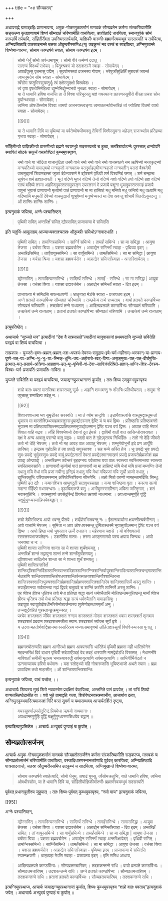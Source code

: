 +++
title = "०४ सौम्यव्रतम्"

+++

अथापराह्णे ग्रामाद्बहिः प्राणानायम्य, अमुक-गोत्रममुकशर्माणं माणवकं सौम्यव्रतेन कर्मणा संस्करिष्यामीति सङ्कल्प्य कृतप्राणायामं शिष्यं सौम्यव्रतं चरिष्यामीति वाचयित्वा, उपवीतादि धारयित्वा, स्नानपूर्वकं सोमं काण्डर्षिं तर्पयामि, साँहितीर्देवता उपनिषदस्तर्पयामि, याज्ञिकीः वारुणीः ब्रह्माणँस्वयम्भुवं सदसस्पतिं च तर्पयित्वा, अग्निप्रतिष्ठादि पात्रसादनान्ते चतस्र औदुम्बरीस्समिधः(म्) उदकुम्भं नव वस्त्रं च सादयित्वा, अग्निमुखान्ते शिष्येणान्वारब्धः, सोमाय काण्डर्षये स्वाहा, सोमाय काण्डर्षय इदम् । 

> सोमो धेनुँ सोमो अर्वन्तमाशुम् । सोमो वीरं कर्मण्यं ददातु ।  
सादन्यं विदथ्यँ सभेयम् । पितुश्श्रवणं यो ददाशदस्मै स्वाहा - सोमायेदम् ।  
अषाढँयुत्सु पृतनासु पप्रिम् । सुवर्षामफ्स्वां व्रजनस्य गोपाम् । भरेषुजाँसुक्षितिँ सुश्रवसं जयन्तं त्वामनुमदेम सोम स्वाहा - सोमायेदम् ।  
त्वँसोम क्रतुभिस्सुक्रतुर्भूः त्वं दक्षैस्सुदक्षो विश्ववेदाः ।  
त्वं वृषा वृषत्वेभिर्महित्वा द्युम्नेभिर्द्युम्न्यभवो नृचक्षाः स्वाहा - सोमायेदम् ।  
या ते धामानि हविषा यजन्ति ता ते विश्वा परिभूरस्तु यज्ञं गयस्फानः प्रतरणस्सुवीरो वीरहा प्रचरा सोम दुर्यान्थ्स्वाहा - सोमायेदम् ।  
त्वमिमा ओषधीस्सोम विश्वाः त्वमपो अजनयस्त्वङ्गाः त्वमाततन्थोर्वन्तरिक्षं त्वं ज्योतिषा वितमो ववर्थ स्वाहा - सोमायेदम् ।  
>
> [[90]]
>
> या ते धामानि दिवि या पृथिव्यां या पर्वतेष्वोषधीष्वफ्सु तेभिर्नो विश्वैस्सुमना अहेडन् राजन्थ्सोम प्रतिहव्या गृभाय स्वाहा - सोमायेदम् । 

साँहितीभ्यो याज्ञिकीभ्यो वारुणीभ्यो ब्रह्मणे स्वयम्भुवे सदसस्पतये च हुत्वा, ततश्शिष्योऽग्नेः पुरस्तात् धान्योपरि स्थापितं सोदकं सकूर्चं वस्त्रवेष्टितं कुम्भमुपस्पृश्य, 

> नमो वाचे या चोदिता याचानुदिता तस्यै वाचे नमो नमो वाचे नमो वाचस्पतये नम ऋषिभ्यो मन्त्रकृद्भ्यो मन्त्रपतिभ्यो मामामृषयो मन्त्रकृतो मन्त्रपतयः परादुर्माहमृषीन्मन्त्रकृतो मन्त्रपतीन् परादां वैश्वदेवीं वाचमुद्यासँ शिवामदस्तां जुष्टां देवेभ्यश्शर्म मे द्यौश्शर्म पृथिवी शर्म विश्वमिदं जगत् । शर्म चन्द्रश्च सूर्यश्च शर्म ब्रह्मप्रजापती । भूतं वदिष्ये भुवनं वदिष्ये तेजो वदिष्ये यशो वदिष्ये तपो वदिष्ये ब्रह्म वदिष्ये सत्यं वदिष्ये तस्मा अहमिदमुपस्तरणमुपस्तृण उपस्तरणं मे प्रजायै पशूनां भूयादुपस्तरणमहं प्रजायै पशूनां भूयासं प्राणापानौ मृत्योर्मा पातं प्राणापानौ मा मा हासिष्टं मधु मनिष्ये मधु जनिष्ये मधु वक्ष्यामि मधु वदिष्यामि मधुमतीं देवेभ्यो वाचमुद्यासँ शुश्रूषेण्यां मनुष्येभ्यस्तं मा देवा अवन्तु शोभायै पितरोऽनुमदन्तु । ओं शान्तिः शान्तिः शान्तिः ।

इत्यनुवाकं जपित्वा, अग्नेः पश्चात्तिष्ठन् 

> पृथिवी समित् अन्तरिक्षँ समित् द्यौस्समित् प्राजापत्या मे समिदसि 

इति चतुर्भिः आमूलाग्रम् आज्याभ्यक्ताश्चतस्रः औदुम्बरीः समिधोऽग्नावादधाति । 

> पृथिवी समित् । तामग्निस्समिन्धे । साग्निँ समिन्धे । तामहँ समिन्धे । सा मा समिद्धा । आयुषा तेजसा । वर्चसा श्रिया । यशसा ब्रह्मवर्चसेन । अन्नाद्येन समिन्ताँ स्वाहा - पृथिव्या इदम् ।  
अन्तरिक्षँसमित् । ताव्ँवायुस्समिन्धे । सा वायुँसमिन्धे । तामहँसमिन्धे । सा मा समिद्धा | आयुषा तेजसा । वर्चसा श्रिया । यशसा ब्रह्मवर्चसेन । अन्नाद्येन समिन्ताँस्वाहा - अन्तरिक्षायेदम् ।
>
> [[91]]
> 
> द्यौस्समित् । तामादित्यस्समिन्धे । सादित्यँ समिन्धे । तामहँ - समिन्धे । सा मा समिद्धा | आयुषा तेजसा । वर्चसा श्रिया । यशसा ब्रह्मवर्चसेन । अन्नाद्येन समिन्ताँ स्वाहा - दिव इदम् । 

> प्राजापत्या मे समिदसि सपत्नक्षयणी । भ्रातृव्यहा मेऽसि स्वाहा - प्रजापतय इदम् ।  
अग्ने व्रतपते काण्डर्षिभ्यः सौम्यव्रतं चरिष्यामि । तच्छकेयं तन्मे राध्यताम् । वायो व्रतपते काण्डर्षिभ्यः सौम्यव्रतं चरिष्यामि । तच्छकेयं तन्मे राध्यताम् । आदित्यव्रतपते काण्डर्षिभ्यः सौम्यव्रतं चरिष्यामि । तच्छकेयं तन्मे राध्यताम् । व्रतानां व्रतपते काण्डर्षिभ्यः सौम्यव्रतं चरिष्यामि । तच्छकेयं तन्मे राध्यताम् । 

इत्युपतिष्ठेत् ।

अथाचार्यः “युञ्जते मन” इत्यादीनां “देवा वै सत्रमासते"त्यादीनां चानुवाकानां प्रथमपदानि युञ्जते सवितेति पदद्वयं वा शिष्यं वाचयित्वा ।

तत्प्रकारः - युञ्जते-वृष्णः-ब्रह्मन्-ब्रह्मन्-दश-अपश्यं-देवस्य-समुद्राय-इषे-घर्म-महीनाम्-अस्कान्-या-प्राणाय-पूष्णे-उत्-याः-अग्निः-भूः-भूः-याः-स्निक्-धुनिः-उग्रः-अहोरात्रे-खट्-विगाः-असृङ्मुखः-यत्-यत्-दीर्घमुखि-इत्थात्-यत्-प्रसार्य-अत्रिणा-आब्रह्मण-उत्-भूः-पृथिवी-शं-देवाः-सावित्रंपरिश्रिते-ब्रह्मन्-अग्निः-शिरः-देवस्य-विश्वाः-घर्म-प्रजापतिं-प्रजापतिः-सविता ॥

युञ्जते सवितेति वा पदद्वयं वाचयित्वा, जयाद्यग्न्युपस्थानान्तं कुर्यात् । ततः शिष्य उदकुम्भमुपस्पृश्य

> शन्नो वातः पवतां मातरिश्वा शन्नस्तपतु सूर्यः । अहानि शम्भवन्तु नः शँरात्रिः प्रतिधीयताम् । शमुषा नो व्युच्छतु शमादित्य उदेतु नः । 
>
> [[92]]
>
> शिवानश्शन्तमा भव सुमृडीका सरस्वति । मा ते व्योम सन्दृशि । इडायैवास्त्वसि वास्तुमद्वास्तुमन्तो भूयास्म मा वास्तोश्छिथ्स्मह्यवास्तुस्सभूयाद्योऽस्मान् द्वेष्टि यं च वयं द्विष्मः । प्रतिष्ठासि प्रतिष्ठावन्तो भूयास्म मा प्रतिष्ठायाश्छित्स्मह्यप्रतिष्ठस्सभूयाद्योऽस्मान् द्वेष्टि यञ्च वयं द्विष्मः । आवात वाहि भेषजं विवात वाहि यद्रपः । त्वँहि विश्वभेषजो देवानां दूत ईयसे । द्वाविमौ वातौ वात आसिन्धोरापरावतः । दक्षं मे अन्य आवातु परान्यो वातु यद्रपः । यददो वात ते गृहेऽमृतस्य निधिर्हितः । ततो नो देहि जीवसे ततो नो धेहि भेषजम् । ततो नो मह आवह वात आवातु भेषजम् । शम्भूर्मयोभूर्नो हृदे प्रण आयूँषि तारिषत् । इन्द्रस्य गृहोऽसि तं त्वा प्रपद्ये सगुस्साश्वः । सह यन्मे अस्ति तेन । भूः प्रपद्ये भुवः प्रपद्ये सुवः प्रपद्ये भूर्भुवस्सुवः प्रपद्ये वायुं प्रपद्येऽनार्तां देवतां प्रपद्येऽश्मानमाखणं प्रपद्ये प्रजापतेर्ब्रह्मकोशं ब्रह्म प्रपद्य ओम्प्रपद्ये । अन्तरिक्षम्म उर्वन्तरं बृहदग्नयः पर्वताश्च यया वातः स्वस्त्या स्वस्तिमान्तया स्वस्त्या स्वस्तिमानसानि । प्राणापानौ मृत्योर्मा पातं प्राणापानौ मा मा हासिष्टं मयि मेधां मयि प्रजां मय्यग्निः तेजो दधातु मयि मेधां मयि प्रजां मयीन्द्र इन्द्रियं दधातु मयि मेधां मयिप्रजां मयि सूर्यो भ्राजो दधातु । द्युभिरक्तुभिः परिपातमस्मान् अरिष्टेभिरश्विना सौभगेभिः । तन्नो मित्रो वरुणो मामहन्तामदितिः सिन्धुः पृथिवी उत द्यौः । कयानश्चित्र आभुवदूती सदावृधस्सखा । कया शचिष्ठया वृता । कस्त्वा सत्यो मदानां मँहिँष्ठो मथ्सदन्धसः । दृढाचिदारुजे वसु । अभीषुणस्सखीनाम् अविता जरितॄणाम् । शतं भवास्यूतिभिः । वयस्सुपर्णा उपसेदुरिन्द्रं प्रियमेधा ऋषयो नाधमानाः । अपध्वान्तमूर्णुहि पूर्द्धि चक्षुर्मुभुग्ध्यस्मान्निधयेवबद्धान् । 
>
> [[93]]
>
> शन्नो देवीरभिष्टय आपो भवन्तु पीतये । शय्ँयोरभिस्रवन्तु नः । ईशानावार्याणां क्षयन्तीश्चर्षणीनाम् । अपो याचामि भेषजम् । सुमित्रा न आप ओषधयस्सन्तु दुर्मित्रास्तस्मै भूयासुर्योऽस्मान् द्वेष्टि यञ्च वयं द्विष्मः । आपो हिष्ठा मयो भुवस्तान ऊर्जे दधातन । महेरणाय चक्षसे । यो वश्शिवतमो रसस्तस्यभाजयतेहनः । उशतीरिव मातरः । तस्मा अरङ्गमामवो यस्य क्षयाय जिन्वथ । आपो जनयथा च नः ।  
पृथिवी शान्ता साग्निना शान्ता सा मे शान्ता शुचँशमयतु ।  
अन्तरिक्षँ शान्तं तद्वायुना शान्तं तन्मे शान्तँशुचँशमयतु ।  
द्यौश्शान्ता सादित्येन शान्ता सा मे शान्ता शुचँ शमयतु ।  
पृथिवी शान्तिरन्तरिक्षँ शान्तिर्द्यौश्शान्तिर्दिशश्शान्तिरवान्तरदिशाश्शान्तिरग्निश्शान्तिर्वायुश्शान्तिरादित्यश्शान्तिश्चन्द्रमाश्शान्तिर्नक्षत्राणि शान्तिरापश्शान्तिरोषधयश्शान्तिर्वनस्पतयश्शान्तिर्गौश्शान्तिरजा शान्तिरश्वश्शान्तिःपुरुषश्शान्तिर्ब्रह्मशान्तिर्ब्राह्मणश्शान्तिश्शान्तिरेव शान्तिश्शान्तिर्मे अस्तु शान्तिः ।  
तयाहँशान्त्या सर्वशान्त्या मह्यं द्विपदे चतुष्पदे च शान्तिं करोमि शान्तिर्मे अस्तु शान्तिः ।  
एह श्रीश्च ह्रीश्च धृतिश्च तपो मेधा प्रतिष्ठा श्रद्धा सत्यं धर्मश्चैतानि मोत्तिष्ठन्तमनूत्तिष्ठन्तु मामाँ श्रीश्च ह्रीश्च धृतिश्च तपो मेधा प्रतिष्ठा श्रद्धा सत्यं धर्मश्चैतानि मामाहासिषुः ।  
उदायुषा स्वायुषोदोषधीनाँरसेनोत्पर्जन्यस्य शुष्मेणोदस्थाममृताँ अनु ।  
तच्चक्षुर्देवहितं पुरस्ताच्छुक्रमुच्चरत् ।  
पश्येम शरदश्शतं जीवेम शरदश्शतं नन्दाम शरदश्शतं मोदाम शरदश्शतं भवाम शरदश्शतँ शृणवाम शरदश्शतं प्रब्रवाम शरदश्शतमजीता स्यामः शरदश्शतं ज्योक्च सूर्यं दृशे ।  
य उदगान्महतोर्णवाद्विभ्राजमानस्सरिरस्य मध्यात्समावृषभो लोहिताक्षस्सूर्यो विपश्चिन्मनसा पुनातु ।  
>
> [[94]]
>
> ब्रह्मणश्चोतन्यसि ब्रह्मण आणीस्थो ब्रह्मण आवपनमसि धारितेयं पृथिवी ब्रह्मणा मही धारितमेनेन महदन्तरिक्षं दिवं दाधार पृथिवीँ सदेवाय्ँयदहं वेद तदहं धारयाणि मामद्वेदोऽधि विस्रसत् । मेधामनीषे माविशताँ समीची भूतस्य भव्यस्यावरुद्धै सर्वमायुरयाणि सर्वमायुरयाणि । आभिर्गीर्भिर्यदतो न ऊनमाप्यायय हरिवो वर्धमानः । यदा स्तोतृभ्यो महि गोत्रारुजासि भूयिष्ठभाजो अथते स्याम । ब्रह्म प्रावादिष्म तन्नो माहासीत् । ओं शान्तिश्शान्तिश्शान्तिः 

इत्यनुवाकं जपित्वा, वाचं यच्छेत् ।।

अथाचार्यः शिष्यस्य मुखं शिरो नववस्त्रेण प्रदक्षिणं वेष्टयित्वा, अस्तमिते ग्रामं प्रापयेत् । तां रात्रिं शिष्यो वाग्यतस्तिष्ठेदासीत वा । श्वो भूते ग्रामाद्वहिः गत्वा, शिरोवेष्टनवस्त्रमपनीय, आचार्याय दत्वा, अग्निमुदकुम्भमादित्यमाकाशं गिरिं वत्सं सुवर्णं च यथासम्भवम् आचार्यदर्शितं दृष्ट्वा, 

> वयस्सुपर्णाउपसेदुरिन्द्रं प्रियमेधा ऋषयो नाथमानाः ।  
अपध्वान्तमूर्णुहि पूर्द्धि चक्षुर्मुमुग्ध्यस्मान्निधयेव बद्धान् ॥ 

इत्यादित्यमुपतिष्ठेत । आचार्यः अभ्युदयं पुण्याहं च कुर्यात् । 

## सौम्यव्रतोत्सर्जनम्

आचार्यः अमुक-गोत्रममुकशर्माणं माणवकं सौम्यव्रतोत्सर्जनेन कर्मणा संस्करिष्यामीति सङ्कल्प्य, माणवकं च सौम्यव्रतोत्सर्जनं चरिष्यामीति वाचयित्वा, वस्त्रादिधारणस्नानतर्पणादि पूर्ववत् कारयित्वा, अग्निप्रतिष्ठादि पात्रसादनान्ते, चतस्रः औदुम्बरीस्समिध उदकुम्भं च सादयित्वा, अग्निमुखान्ते शिष्येणान्वारब्धः, 

> सोमाय काण्डर्षये स्वाहेत्यादि, सोमो धेनुम्, अषाढं युथ्सु, त्वँसोमक्रतुभिः, याते धामानि हविषा, त्वमिमा ओषधीस्सोम, या ते धामानि दिवि या, साँहितीर्याज्ञिकीर्वारुणीः ब्रह्माणँस्वयम्भुवं सदसस्पतिं 

पूर्ववत् प्रधानाहुतीश्च जुहुयात् । ततः शिष्यः पूर्ववत् कुम्भमुपस्पृश्य, “नमो वाच" इत्यनुवाकं जपित्वा, 

[[95]]

अग्नेः पश्चात्तिष्ठन्, 

> द्यौस्समित् । तामादित्यस्समिन्धे । सादित्यँ समिन्धे । तामहँसमिन्धे । सामासमिद्धा । आयुषा तेजसा । वर्चसा श्रिया । यशसा ब्रह्मवर्चसेन । अन्नाद्येन समिन्ताँस्वाहा - दिव इदम् । अन्तरिक्षँ समित् । तां वायुस्समिन्धे । सा वायुँसमिन्धे । तामहँसमिन्धे । सा मा समिद्धा | आयुषा तेजसा । वर्चसा श्रिया । यशसा ब्रह्मवर्चसेन । अन्नाद्येन समिन्ताँ स्वाहा अन्तरिक्षायेदम् । पृथिवी समित् । तामग्निस्समिन्धे । साग्निँसमिन्धे । तामहँसमिन्धे । सा मा समिद्धा । आयुषा तेजसा । वर्चसा श्रिया । यशसा ब्रह्मवर्चसेन । अन्नाद्येन समिन्ताँस्वाहा - पृथिव्या इदम् । प्राजापत्या मे समिदसि सपत्नक्षयणी । भ्रातृव्यहा मेऽसि स्वाहा - प्रजापतय इदम् । इति समिध आधाय, 

> आदित्यव्रतपते काण्डर्षिभ्यः । सौम्यव्रतमचारिषम् । तदशकन्तन्मे राधि । वायो व्रतपते काण्डर्षिभ्यः । सौम्यव्रतमचारिषम् । तदशकन्तन्मे राधि । अग्ने व्रतपते काण्डर्षिभ्यः । सौम्यव्रतमचारिषम् । तदशकन्तन्मे राधि । व्रतानां व्रतपते काण्डर्षिभ्यः । सौम्यव्रतमचारिषम् । तदशकन्तन्मे राधि । 

इत्यग्निमुपस्थाप्य, आचार्यः जयाद्यग्न्युपस्थानान्तं कुर्यात्, शिष्यः कुम्भमुपस्पृश्य “शन्नो वातः पवताम्”इत्यनुवाकं जपेत् । अथाचार्यः अभ्युदयं पुण्याहं च कुर्यात् ॥ 
